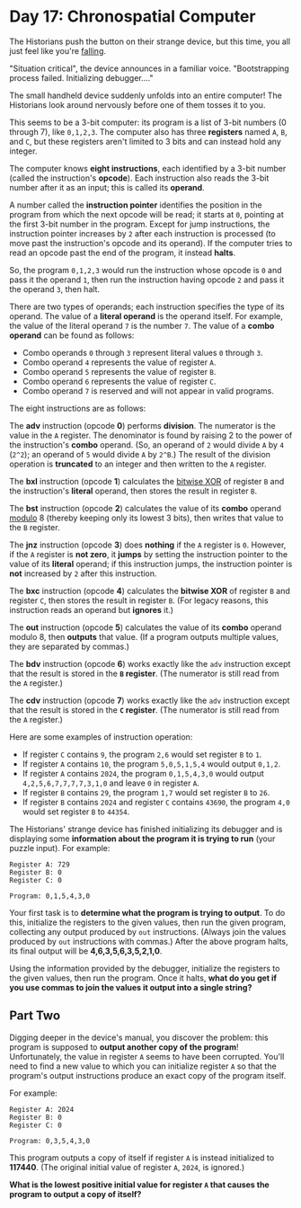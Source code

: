 # Day 17: Chronospatial Computer

The Historians push the button on their strange device, but this time, you all just feel like you're
[falling](https://adventofcode.com/2018/day/6).

"Situation critical", the device announces in a familiar voice. "Bootstrapping process failed. Initializing
debugger...."

The small handheld device suddenly unfolds into an entire computer! The Historians look around nervously before one of
them tosses it to you.

This seems to be a 3-bit computer: its program is a list of 3-bit numbers (0 through 7), like `0,1,2,3`. The computer
also has three **registers** named `A`, `B`, and `C`, but these registers aren't limited to 3 bits and can instead hold
any integer.

The computer knows **eight instructions**, each identified by a 3-bit number (called the instruction's **opcode**). Each
instruction also reads the 3-bit number after it as an input; this is called its **operand**.

A number called the **instruction pointer** identifies the position in the program from which the next opcode will be
read; it starts at `0`, pointing at the first 3-bit number in the program. Except for jump instructions, the instruction
pointer increases by `2` after each instruction is processed (to move past the instruction's opcode and its operand). If
the computer tries to read an opcode past the end of the program, it instead **halts**.

So, the program `0,1,2,3` would run the instruction whose opcode is `0` and pass it the operand `1`, then run the
instruction having opcode `2` and pass it the operand `3`, then halt.

There are two types of operands; each instruction specifies the type of its operand. The value of a **literal operand**
is the operand itself. For example, the value of the literal operand `7` is the number `7`. The value of a
**combo operand** can be found as follows:

- Combo operands `0` through `3` represent literal values `0` through `3`.
- Combo operand `4` represents the value of register `A`.
- Combo operand `5` represents the value of register `B`.
- Combo operand `6` represents the value of register `C`.
- Combo operand `7` is reserved and will not appear in valid programs.

The eight instructions are as follows:

The **adv** instruction (opcode **0**) performs **division**. The numerator is the value in the `A` register. The
denominator is found by raising 2 to the power of the instruction's **combo** operand. (So, an operand of `2` would
divide `A` by `4` (`2^2`); an operand of `5` would divide `A` by `2^B`.) The result of the division operation is
**truncated** to an integer and then written to the `A` register.

The **bxl** instruction (opcode **1**) calculates the [bitwise XOR](https://en.wikipedia.org/wiki/Bitwise_operation#XOR)
of register `B` and the instruction's **literal** operand, then stores the result in register `B`.

The **bst** instruction (opcode **2**) calculates the value of its **combo** operand
[modulo](https://en.wikipedia.org/wiki/Modulo) 8 (thereby keeping only its lowest 3 bits), then writes that value to the
`B` register.

The **jnz** instruction (opcode **3**) does **nothing** if the `A` register is `0`. However, if the `A` register is
**not zero**, it **jumps** by setting the instruction pointer to the value of its **literal** operand; if this
instruction jumps, the instruction pointer is **not** increased by `2` after this instruction.

The **bxc** instruction (opcode **4**) calculates the **bitwise XOR** of register `B` and register `C`, then stores the
result in register `B`. (For legacy reasons, this instruction reads an operand but **ignores** it.)

The **out** instruction (opcode **5**) calculates the value of its **combo** operand modulo 8, then **outputs** that
value. (If a program outputs multiple values, they are separated by commas.)

The **bdv** instruction (opcode **6**) works exactly like the `adv` instruction except that the result is stored in the
**`B` register**. (The numerator is still read from the `A` register.)

The **cdv** instruction (opcode **7**) works exactly like the `adv` instruction except that the result is stored in the
**`C` register**. (The numerator is still read from the `A` register.)

Here are some examples of instruction operation:

- If register `C` contains `9`, the program `2,6` would set register `B` to `1`.
- If register `A` contains `10`, the program `5,0,5,1,5,4` would output `0,1,2`.
- If register `A` contains `2024`, the program `0,1,5,4,3,0` would output `4,2,5,6,7,7,7,7,3,1,0` and leave `0` in
  register `A`.
- If register `B` contains `29`, the program `1,7` would set register `B` to `26`.
- If register `B` contains `2024` and register `C` contains `43690`, the program `4,0` would set register `B` to `44354`.

The Historians' strange device has finished initializing its debugger and is displaying some
**information about the program it is trying to run** (your puzzle input). For example:

```text
Register A: 729
Register B: 0
Register C: 0

Program: 0,1,5,4,3,0
```

Your first task is to **determine what the program is trying to output**. To do this, initialize the registers to the
given values, then run the given program, collecting any output produced by `out` instructions. (Always join the values
produced by `out` instructions with commas.) After the above program halts, its final output will be
**4,6,3,5,6,3,5,2,1,0**.

Using the information provided by the debugger, initialize the registers to the given values, then run the program. Once
it halts, **what do you get if you use commas to join the values it output into a single string?**

## Part Two

Digging deeper in the device's manual, you discover the problem: this program is supposed to
**output another copy of the program**! Unfortunately, the value in register `A` seems to have been corrupted. You'll
need to find a new value to which you can initialize register `A` so that the program's output instructions produce an
exact copy of the program itself.

For example:

```text
Register A: 2024
Register B: 0
Register C: 0

Program: 0,3,5,4,3,0
```

This program outputs a copy of itself if register `A` is instead initialized to **117440**. (The original initial value
of register `A`, `2024`, is ignored.)

**What is the lowest positive initial value for register `A` that causes the program to output a copy of itself?**
